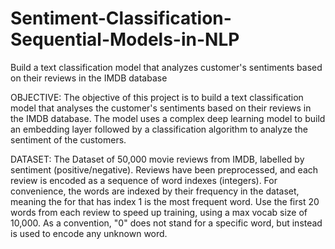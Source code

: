 # Sentiment-Classification-Sequential-Models-in-NLP
Build a text classification model that analyzes customer's sentiments based on their reviews in the IMDB database

OBJECTIVE:
The objective of this project is to build a text classification model that analyses the customer's sentiments based on their reviews in the IMDB database. The model uses a complex deep learning model to build an embedding layer followed by a classification algorithm to analyze the sentiment of the customers.

DATASET:
The Dataset of 50,000 movie reviews from IMDB, labelled by sentiment (positive/negative). Reviews have been preprocessed, and each review is encoded as a sequence of word indexes (integers). For convenience, the words are indexed by their frequency in the dataset, meaning the for that has index 1 is the most frequent word. Use the first 20 words from each review to speed up training, using a max vocab size of 10,000. As a convention, "0" does not stand for a specific word, but instead is used to encode any unknown word.
